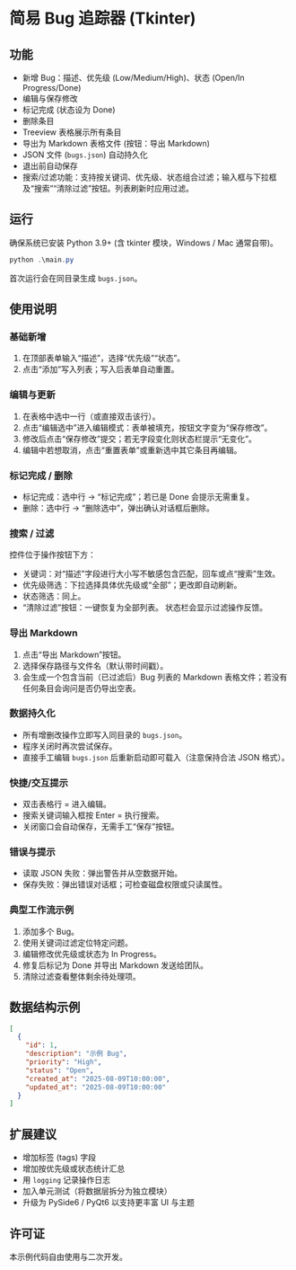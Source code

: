 # 简易 Bug 追踪器 (Tkinter)

## 功能
- 新增 Bug：描述、优先级 (Low/Medium/High)、状态 (Open/In Progress/Done)
- 编辑与保存修改
- 标记完成 (状态设为 Done)
- 删除条目
- Treeview 表格展示所有条目
- 导出为 Markdown 表格文件 (按钮：导出 Markdown)
- JSON 文件 (`bugs.json`) 自动持久化
- 退出前自动保存
- 搜索/过滤功能：支持按关键词、优先级、状态组合过滤；输入框与下拉框及“搜索”“清除过滤”按钮。列表刷新时应用过滤。

## 运行
确保系统已安装 Python 3.9+ (含 tkinter 模块，Windows / Mac 通常自带)。

```powershell
python .\main.py
```

首次运行会在同目录生成 `bugs.json`。

## 使用说明

### 基础新增
1. 在顶部表单输入“描述”，选择“优先级”“状态”。
2. 点击“添加”写入列表；写入后表单自动重置。

### 编辑与更新
1. 在表格中选中一行（或直接双击该行）。
2. 点击“编辑选中”进入编辑模式：表单被填充，按钮文字变为“保存修改”。
3. 修改后点击“保存修改”提交；若无字段变化则状态栏提示“无变化”。
4. 编辑中若想取消，点击“重置表单”或重新选中其它条目再编辑。

### 标记完成 / 删除
- 标记完成：选中行 -> “标记完成”；若已是 Done 会提示无需重复。
- 删除：选中行 -> “删除选中”，弹出确认对话框后删除。

### 搜索 / 过滤
控件位于操作按钮下方：
- 关键词：对“描述”字段进行大小写不敏感包含匹配，回车或点“搜索”生效。
- 优先级筛选：下拉选择具体优先级或“全部”；更改即自动刷新。
- 状态筛选：同上。
- “清除过滤”按钮：一键恢复为全部列表。
状态栏会显示过滤操作反馈。

### 导出 Markdown
1. 点击“导出 Markdown”按钮。
2. 选择保存路径与文件名（默认带时间戳）。
3. 会生成一个包含当前（已过滤后）Bug 列表的 Markdown 表格文件；若没有任何条目会询问是否仍导出空表。

### 数据持久化
- 所有增删改操作立即写入同目录的 `bugs.json`。
- 程序关闭时再次尝试保存。
- 直接手工编辑 `bugs.json` 后重新启动即可载入（注意保持合法 JSON 格式）。

### 快捷/交互提示
- 双击表格行 = 进入编辑。
- 搜索关键词输入框按 Enter = 执行搜索。
- 关闭窗口会自动保存，无需手工“保存”按钮。

### 错误与提示
- 读取 JSON 失败：弹出警告并从空数据开始。
- 保存失败：弹出错误对话框；可检查磁盘权限或只读属性。

### 典型工作流示例
1. 添加多个 Bug。
2. 使用关键词过滤定位特定问题。
3. 编辑修改优先级或状态为 In Progress。
4. 修复后标记为 Done 并导出 Markdown 发送给团队。
5. 清除过滤查看整体剩余待处理项。

## 数据结构示例
```json
[
  {
    "id": 1,
    "description": "示例 Bug",
    "priority": "High",
    "status": "Open",
    "created_at": "2025-08-09T10:00:00",
    "updated_at": "2025-08-09T10:00:00"
  }
]
```

## 扩展建议
- 增加标签 (tags) 字段
- 增加按优先级或状态统计汇总
- 用 `logging` 记录操作日志
- 加入单元测试（将数据层拆分为独立模块）
- 升级为 PySide6 / PyQt6 以支持更丰富 UI 与主题

## 许可证
本示例代码自由使用与二次开发。

